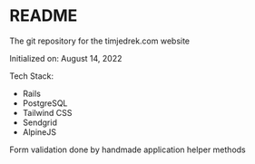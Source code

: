 # README #
The git repository for the timjedrek.com website

Initialized on: August 14, 2022

Tech Stack:
- Rails
- PostgreSQL
- Tailwind CSS
- Sendgrid
- AlpineJS

Form validation done by handmade application helper methods